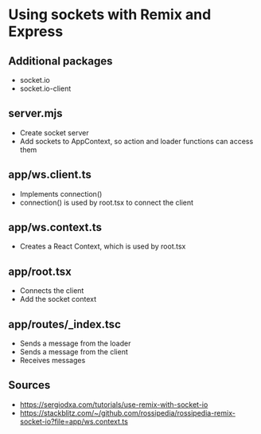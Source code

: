 # Using sockets with Remix and Express

## Additional packages

- socket.io
- socket.io-client

## server.mjs

- Create socket server
- Add sockets to AppContext, so action and loader functions can access them

## app/ws.client.ts

- Implements connection()
- connection() is used by root.tsx to connect the client

## app/ws.context.ts

- Creates a React Context, which is used by root.tsx

## app/root.tsx

- Connects the client
- Add the socket context

## app/routes/\_index.tsc

- Sends a message from the loader
- Sends a message from the client
- Receives messages

## Sources

- https://sergiodxa.com/tutorials/use-remix-with-socket-io
- https://stackblitz.com/~/github.com/rossipedia/rossipedia-remix-socket-io?file=app/ws.context.ts
